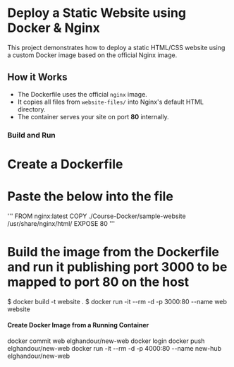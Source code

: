 # Deploy a Static Website using Docker & Nginx
This project demonstrates how to deploy a static HTML/CSS website using a custom Docker image based on the official Nginx image.

##  How it Works

- The Dockerfile uses the official `nginx` image.
- It copies all files from `website-files/` into Nginx's default HTML directory.
- The container serves your site on port **80** internally.

### Build and Run

# Create a Dockerfile

# Paste the below into the file
'''
FROM nginx:latest
COPY ./Course-Docker/sample-website /usr/share/nginx/html/
EXPOSE 80
''' 
# Build the image from the Dockerfile and run it publishing port 3000 to be mapped to port 80 on the host

$ docker build -t website .
$ docker run -it --rm -d -p 3000:80 --name web website 


#### Create Docker Image from a Running Container 

docker commit web elghandour/new-web 
docker login
docker push elghandour/new-web
docker run -it --rm -d -p 4000:80 --name new-hub elghandour/new-web
